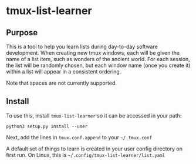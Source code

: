 # tmux-list-learner

## Purpose

This is a tool to help you learn lists during day-to-day software development. When creating new tmux windows, each will be given the name of a list item, such as wonders of the ancient world. For each session, the list will be randomly chosen, but each window name (once you create it) within a list will appear in a consistent ordering.

Note that spaces are not currently supported.

## Install

To use this, install `tmux-list-learner` so it can be accessed in your path:

    python3 setup.py install --user

Next, add the lines in `tmux.conf.append` to your `~/.tmux.conf`

A default set of things to learn is created in your user config directory on first run. On Linux, this is `~/.config/tmux-list-learner/list.yaml`
